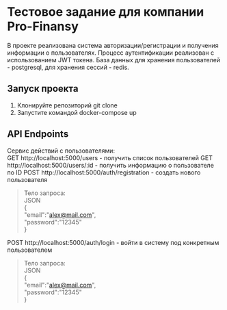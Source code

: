 # Тестовое задание для компании Pro-Finansy

В проекте реализована система авторизации/регистрации и получения информации о пользователях. Процесс аутентификации реализован с использованием JWT токена. База данных для хранения пользователей - postgresql, для хранения сессий - redis.

## Запуск проекта

 1. Клонируйте репозиторий git clone
 2. Запустите командой docker-compose up
 
## API Endpoints

Сервис действий с пользователями:     
GET http://localhost:5000/users - получить список пользователей
GET http://localhost:5000/users/:id - получить информацию о пользователе по ID
POST http://localhost:5000/auth/registration - создать нового пользователя     

>Тело запроса:          
JSON      
{     
"email":"alex@mail.com",     
"password":"12345"     
}     

POST http://localhost:5000/auth/login - войти в систему под конкретным пользователем
>Тело запроса:          
JSON      
{     
"email":"alex@mail.com",     
"password":"12345"     
}